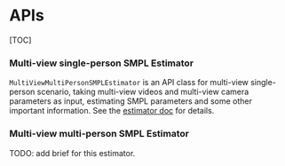 # APIs

[TOC]

### Multi-view single-person SMPL Estimator

`MultiViewMultiPersonSMPLEstimator` is an API class for multi-view single-person scenario, taking multi-view videos and multi-view camera parameters as input, estimating SMPL parameters and some other important information. See the [estimator doc](./estimation/mview_sperson_smpl_estimator.md) for details.



### Multi-view multi-person SMPL Estimator

TODO: add brief for this estimator.
